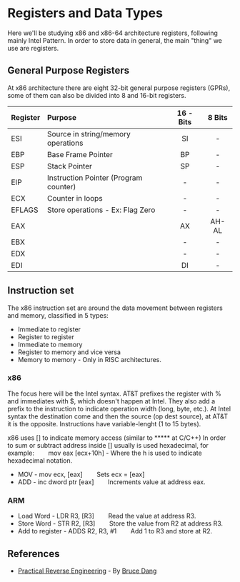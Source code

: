# Registers and Data Types
Here we'll be studying x86 and x86-64 architecture registers, following mainly Intel Pattern.
In order to store data in general, the main "thing" we use are registers.
## General Purpose Registers
At x86 architecture there are eight 32-bit general purpose registers (GPRs), some of them can also be divided into 8 and 16-bit registers. 

| Register      | Purpose           | 16 - Bits  | 8 Bits |
| ------------- |:-------------| :-----:| :-----:
| ESI		| Source in string/memory operations 	| SI | - | 
| EBP		| Base Frame Pointer			| BP | - | 
| ESP		| Stack Pointer				| SP | - | 
| EIP 		| Instruction Pointer (Program counter) | -  | - | 
| ECX		| Counter in loops 			| -  | - |
| EFLAGS	| Store operations - Ex: Flag Zero	| -  | - |
| EAX		| 					| AX |AH-AL| 
| EBX		| 					| -  | - | 
| EDX		| 					| -  | - | 
| EDI		| 					| DI | - |

## Instruction set
The x86 instruction set are around the data movement between registers and memory, classified in 5 types: 
 -  Immediate to register
 - Register to register
 - Immediate to memory
 - Register to memory and vice versa
 - Memory to memory - Only in RISC architectures.

### x86
The focus here will be the Intel syntax.
AT&T prefixes the register with % and immediates with $, which doesn't happen at Intel. They also add a prefix to the instruction to indicate operation width (long, byte, etc.).
At Intel syntax the destination come and then the source (op dest source), at AT&T it is the opposite.
Instructions have variable-lenght (1 to 15 bytes).

x86 uses [] to indicate memory access (similar to ***** at C/C++)
In order to sum or subtract address inside [] usually is used hexadecimal, for example:
&nbsp;&nbsp;&nbsp;&nbsp;&nbsp;&nbsp; mov eax [ecx+10h] - Where the h is used to indicate hexadecimal notation.


 - MOV - mov ecx, [eax]
 &nbsp;&nbsp;&nbsp;&nbsp;&nbsp;&nbsp; Sets ecx = [eax]
 - ADD - inc dword ptr [eax]
 &nbsp;&nbsp;&nbsp;&nbsp;&nbsp;&nbsp; Increments value at address eax.
 

### ARM
 - Load Word - LDR R3, [R3] 
&nbsp;&nbsp;&nbsp;&nbsp;&nbsp;&nbsp; Read the value at address R3.
 - Store Word - STR R2, [R3] 
&nbsp;&nbsp;&nbsp;&nbsp;&nbsp;&nbsp; Store the value from R2 at address R3.
 - Add to register - ADDS R2, R3, #1
 &nbsp;&nbsp;&nbsp;&nbsp;&nbsp;&nbsp; Add 1 to R3 and store at R2.

## References
- [Practical Reverse Engineering](https://www.amazon.com/Practical-Reverse-Engineering-Reversing-Obfuscation/dp/1118787315) - By [Bruce Dang](https://www.amazon.com/Bruce-Dang/e/B00IHK3NT0)




